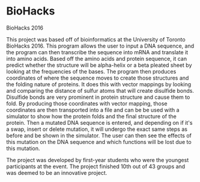 # BioHacks
BioHacks 2016

This project was based off of bioinformatics at the University of Toronto BioHacks 2016. This program allows the user to input a DNA sequence, and the program can then transcribe the sequence into mRNA and translate it into amino acids. Based off the amino acids and protein sequence, it can predict whether the structure will be alpha-helix or a beta pleated sheet by looking at the frequencies of the bases. The program then produces coordinates of where the sequence moves to create those structures and the folding nature of proteins. It does this with vector mappings by looking and comparing the distance of sulfur atoms that will create disulfide bonds. Disulfide bonds are very prominent in protein structure and cause them to fold. By producing those coordinates with vector mapping, those coordinates are then transported into a file and can be be used with a simulator to show how the protein folds and the final structure of the protein. Then a mutated DNA sequence is entered, and depending on if it's a swap, insert or delete mutation, it will undergo the exact same steps as before and be shown in the simulator. The user can then see the effects of this mutation on the DNA sequence and which functions will be lost due to this mutation.

The project was developed by first-year students who were the youngest participants at the event. The project finished 10th out of 43 groups and was deemed to be an innovative project.

